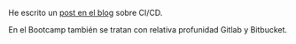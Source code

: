 He escrito un [post en el blog](https://iagovar.com/git/git-ci-di) sobre CI/CD.

En el Bootcamp también se tratan con relativa profunidad Gitlab y Bitbucket.